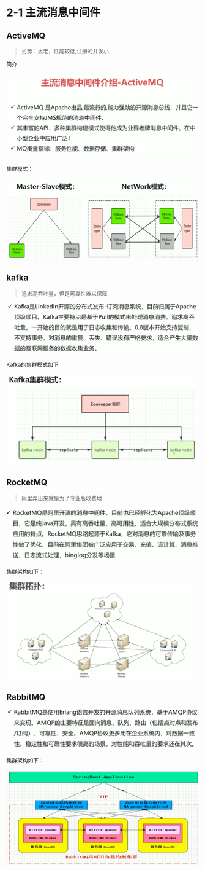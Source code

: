 # 2-1 主流消息中间件

## ActiveMQ

> 劣势：太老，性能较低,注册的并发小

简介：

![ActiveMQ](images/ActiveMQ.png)

集群模式：

![ActiveMQ的集群模式](images/ActiveMQ的集群模式.png)

## kafka

> 追求高吞吐量，但是可靠性难以保障

![Kafka简介](images/Kafka简介.png)

Kafka的集群模式如下

![Kafka集群模式](images/Kafka集群模式.png)

## RocketMQ

> 阿里弄出来就是为了专业版收费地

![RocketMQ简介](images/RocketMQ简介.png)

集群架构如下：

![RocketMQ集群](images/RocketMQ集群.png)

## RabbitMQ

![RabbitMQ简介](images/RabbitMQ简介.png)

集群架构如下：

![RabbitMQ集群](images/RabbitMQ集群.png)

